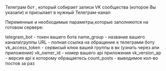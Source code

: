 Телеграм бот , который собирает записи VK сообщества (которое Вы указали) и присылает в нужный Телеграм-канал

Переменные и необходимые параметры,которые заполняются на готовом сервере:

telegram_bot  - токен вашего бота
name_group - название вашего канала\группы
URL - полная ссылка на обращение к телеграмм боту
vk_access_token - сервисый клюк вашей группы в вк (узнать через апи приложение)
vk_owner_id - номер вашего api приложения
vk_version_ap - версия api к которому обращаетесь
count_posts -  выводимое кол-во постов за раз

